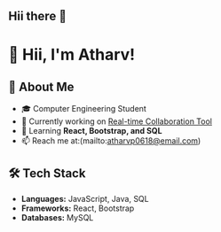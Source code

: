 ## Hii there 👋

# 👋 Hii, I'm Atharv!
## 🚀 About Me
- 🎓 Computer Engineering Student
- 🔭 Currently working on [Real-time Collaboration Tool](https://github.com/atharv-06/Real-time-collaboration-tool/tree/main/REAL-TIME-COLLABORATION-TOOL-main)
- 🌱 Learning **React, Bootstrap, and SQL**
- 📫 Reach me at:(mailto:atharvp0618@email.com)

## 🛠 Tech Stack
- **Languages:** JavaScript, Java, SQL
- **Frameworks:** React, Bootstrap
- **Databases:** MySQL
